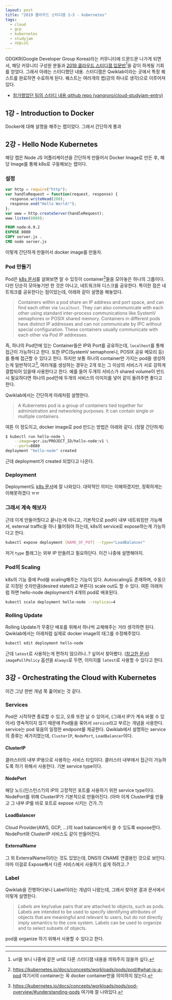 ```yaml
---
layout: post
title: "2019 클라우드 스터디잼 1~3 - kubernetes"
tags:
  - cloud
  - gcp
  - kubernetes
  - studyjam
  - 커뮤니티
---
```


GDGKR(Google Developer Group Korea)라는 커뮤니티에 드문드문 나가게 되면서, 해당 커뮤니티 구성원 분들과 [2019 클라우드 스터디잼 입문반](https://sites.google.com/view/cloud-studyjam)[^cloud-studyjam]을 같이 하게될 기회를 얻었다. 그래서 아래는 스터디했던 내용. 스터디잼은 Qwiklab이라는 곳에서 특정 퀘스트를 완료하면 수료하게 된다. 퀘스트는 여러개의 랩(강의 하나로 생각)으로 이루어져있다.

- [참가했었던 팀의 스터디 내용 github repo (yangroro/cloud-studyjam-entry)](https://github.com/yangroro/cloud-studyjam-entry)

## 1강 - Introduction to Docker

Docker에 대해 설명을 해주는 랩이었다. 그래서 간단하게 통과

## 2강 - Hello Node Kubernetes

해당 랩은 Node JS 어플리케이션을 간단하게 만들어서 Docker Image로 만든 후, 해당 Image를 통해 k8s로 구동해보는 랩이다.

### 설정

```javascript
var http = require("http");
var handleRequest = function(request, response) {
  response.writeHead(200);
  response.end("Hello World!");
};
var www = http.createServer(handleRequest);
www.listen(8080);
```

```dockerfile
FROM node:6.9.2
EXPOSE 8080
COPY server.js .
CMD node server.js
```

이렇게 간단하게 만들어서 docker image를 만들자.

### Pod 만들기

Pod은 [k8s 문서](https://kubernetes.io/docs/concepts/workloads/pods/pod/)를 살펴보면 알 수 있듯이 container[^container-of-pod]들을 모아놓은 하나의 그룹이다. 다만 단순히 모아놓기만 한 것은 아니고, 네트워크와 디스크를 공유한다. 특이한 점은 네트워크를 공유한다는 점이었는데, 아래와 같이 설명을 해놓았다.

> Containers within a pod share an IP address and port space, and can find each other via `localhost`. They can also communicate with each other using standard inter-process communications like SystemV semaphores or POSIX shared memory. Containers in different pods have distinct IP addresses and can not communicate by IPC without special configuration. These containers usually communicate with each other via Pod IP addresses.

즉, 하나의 Pod안에 있는 Container들은 IP와 Port를 공유하는데, `localhost`를 통해 접근이 가능하다고 한다. 또한 IPC(SystemV semaphore나, POSIX 공유 메모리 등)를 통해 접근할 수 있다고 한다. 하지만 보통 하나의 container만 가지는 pod을 생성하는게 일반적이고[^single-container-pod], 여러개를 생성하는 경우는 2개 또는 그 이상의 서비스가 서로 강하게 결합되어 있을때 사용한다고 한다. 예를 들어 두개의 서비스가 shared volume이 반드시 필요하다면 하나의 pod안에 두개의 서비스의 이미지를 넣어 같이 돌려주면 좋다고 한다.

Qwiklab에서는 간단하게 아래처럼 설명한다.

> A Kubernetes pod is a group of containers tied together for administration and networking purposes. It can contain single or multiple containers.

여튼 이 정도이고, docker image로 pod 만드는 방법은 아래와 같다. (정말 간단하게)

```bash
$ kubectl run hello-node \
    --image=gcr.io/PROJECT_ID/hello-node:v1 \
    --port=8080
deployment "hello-node" created
```

근데 deployment가 created 되었다고 나온다.

### Deployment

Deployment도 [k8s 문서](https://kubernetes.io/docs/concepts/workloads/controllers/deployment/)에 잘 나와있다. 대략적인 의미는 이해하겠지만, 정확하게는 이해못하겠다 ㅠㅠ

### 그래서 계속 해보자

근데 이게 만들어줬다고 끝나는게 아니고, 기본적으로 pod이 내부 네트워킹만 가능해서, external traffic을 하나 뚫어줘야 하는데, k8s의 service로 expose하는게 가능하다고 한다.

```bash
kubectl expose deployment [NAME_OF_POT] --type="LoadBalancer"
```

저거 `type` 플래그는 외부 IP 만들려고 필요하단다. 이건 나중에 설명해야지.

### Pod의 Scaling

k8s의 기능 중에 Pod을 scaling해주는 기능이 있다. Autoscaling도 존재하며, 수동으로 지정된 숫자만큼(desired state라고 부른다) scale out도 할 수 있다. 여튼 아래처럼 하면 hello-node deployment가 4개의 pod로 배포된다.

```bash
kubectl scale deployment hello-node --replicas=4
```

### Rolling Update

Rolling Update가 무중단 배포를 위해서 하나씩 교체해주는 거라 생각하면 된다. Qwiklab에서는 아래처럼 실제로 docker image의 태그를 수정해주었다.

```bash
kubectl edit deployment hello-node
```

근데 `latest`로 사용하는게 편하지 않으려나..? 싶어서 찾아봤다. ([참고한 문서](https://kubernetes.io/docs/concepts/containers/images/#updating-images)) `imagePullPolicy` 옵션을 `Always`로 두면, 이미지를 `latest`로 사용할 수 있다고 한다.

## 3강 - Orchestrating the Cloud with Kubernetes

이건 그냥 한번 개념 쭉 훑어보는 것 같다.

### Services

Pod은 시작하면 종료할 수 있고, 오류 또한 날 수 있어서, (그래서 IP가 계속 바뀔 수 있어서) 영속적이지 않기 때문에 Pod들을 묶어서 `service`라고 부르는 개념을 사용한다. service는 pod 묶음의 일정한 endpoint를 제공한다. Qwiklab에서 설명하는 service의 종류는 세가지였는데, `ClusterIP`, `NodePort`, `LoadBalancer`이다.

#### ClusterIP

클러스터의 내부 IP용으로 사용하는 서비스 타입이다. 클러스터 내부에서 접근이 가능하도록 하기 위해서 사용한다. 기본 service type이다.

#### NodePort

해당 노드(인스턴스?)의 IP의 고정적인 포트를 사용하기 위한 service type이다. NodePort를 위해 ClusterIP가 기본적으로 만들어진다. (아마 이게 ClusterIP를 만들고 그 내부 IP를 바로 포트로 expose 시키는 건가..?)

#### LoadBalancer

Cloud Provider(AWS, GCP, …)의 load balancer에서 쓸 수 있도록 expose한다. NodePort와 ClusterIP 서비스도 같이 만들어진다.

#### ExternalName

그 외 ExtenralName이라는 것도 있었는데, DNS의 CNAME 연결용인 것으로 보인다. 아마 이걸로 Expose해서 다른 서비스에서 사용하기 쉽게 하려고..?

### Label

Qwiklab을 진행하다보니 Label이라는 개념이 나왔는데, 그래서 찾아본 결과 문서에서 이렇게 설명한다.

> _Labels_ are key/value pairs that are attached to objects, such as pods. Labels are intended to be used to specify identifying attributes of objects that are meaningful and relevant to users, but do not directly imply semantics to the core system. Labels can be used to organize and to select subsets of objects.

pod을 organize 하기 위해서 사용할 수 있다고 한다.

---

[^cloud-studyjam]: url을 보니 나중에 같은 url로 다른 스터디잼 내용을 띄워주지 않을까 싶다.
[^single-container-pod]: https://kubernetes.io/docs/concepts/workloads/pods/pod-overview/#understanding-pods 여기에 잘 나와있다.
[^container-of-pod]: https://kubernetes.io/docs/concepts/workloads/pods/pod/#what-is-a-pod 여기서의 container는 꼭 docker container만을 의미하지 않는다.
